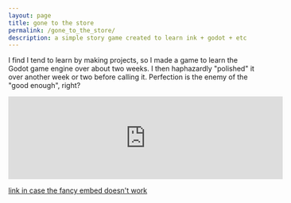 ```yaml
---
layout: page
title: gone to the store
permalink: /gone_to_the_store/
description: a simple story game created to learn ink + godot + etc
---
```


I find I tend to learn by making projects, so I made a game to learn the Godot game engine over about two weeks.
I then haphazardly "polished" it over another week or two before calling it. Perfection is the enemy of the "good enough", right?

<iframe frameborder="0" src="https://itch.io/embed/2412649?linkback=true" width="552" height="167"><a href="https://kaisoapbox.itch.io/gone-to-the-store">Gone To The Store by kaisoapbox</a></iframe>

[link in case the fancy embed doesn't work](https://kaisoapbox.itch.io/gone-to-the-store)
